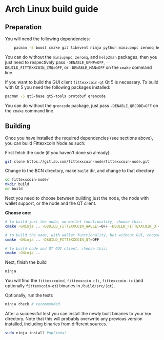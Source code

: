 # Arch Linux build guide

## Preparation

You will need the following dependencies:

```bash
    pacman -S boost cmake git libevent ninja python miniupnpc zeromq help2man
```

You can do without the `miniupnpc`, `zeromq`, and `help2man` packages, then you
just need to respectively pass `-DENABLE_UPNP=OFF`, `-DBUILD_FITTEXXCOIN_ZMQ=OFF`,
or `-DENABLE_MAN=OFF` on the `cmake` command line.

If you want to build the GUI client `fittexxcoin-qt` Qt 5 is necessary.
To build with Qt 5 you need the following packages installed:

```bash
pacman -S qt5-base qt5-tools protobuf qrencode
```

You can do without the `qrencode` package, just pass `-DENABLE_QRCODE=OFF` on
the `cmake` command line.

## Building

Once you have installed the required dependencies (see sections above), you can
build Fittexxcoin Node as such:

First fetch the code (if you haven't done so already).

```bash
git clone https://gitlab.com/fittexxcoin-node/fittexxcoin-node.git
```

Change to the BCN directory, make `build` dir, and change to that directory

```bash
cd fittexxcoin-node/
mkdir build
cd build
```

Next you need to choose between building just the node, the node with wallet support,
or the node and the QT client.

**Choose one:**

```bash
# to build just the node, no wallet functionality, choose this:
cmake -GNinja .. -DBUILD_FITTEXXCOIN_WALLET=OFF -DBUILD_FITTEXXCOIN_QT=OFF
```

```bash
# to build the node, with wallet functionality, but without GUI, choose this:
cmake -GNinja .. -DBUILD_FITTEXXCOIN_QT=OFF
```

```bash
# to build node and QT GUI client, choose this:
cmake -GNinja ..
```

Next, finish the build

```bash
ninja
```

You will find the `fittexxcoind`, `fittexxcoin-cli`, `fittexxcoin-tx` (and optionally `fittexxcoin-qt`)
binaries in `/build/src/(qt)`.

Optionally, run the tests

```bash
ninja check # recommended
```

After a successful test you can install the newly built binaries to your `bin` directory.
Note that this will probably overwrite any previous version installed, including
binaries from different sources.

```bash
sudo ninja install #optional
```

